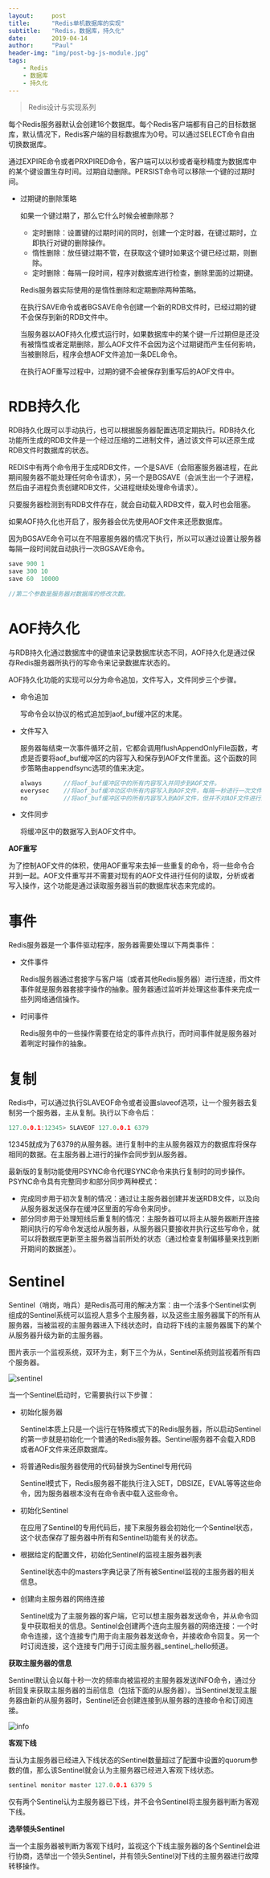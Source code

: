 ```yaml
---
layout:     post
title:      "Redis单机数据库的实现"
subtitle:   "Redis，数据库，持久化"
date:       2019-04-14
author:     "Paul"
header-img: "img/post-bg-js-module.jpg"
tags:
    - Redis
    - 数据库
    - 持久化
---
```


> Redis设计与实现系列

每个Redis服务器默认会创建16个数据库。每个Redis客户端都有自己的目标数据库，默认情况下，Redis客户端的目标数据库为0号。可以通过SELECT命令自由切换数据库。

通过EXPIRE命令或者PRXPIRED命令，客户端可以以秒或者毫秒精度为数据库中的某个键设置生存时间。过期自动删除。PERSIST命令可以移除一个键的过期时间。



* 过期键的删除策略

  如果一个键过期了，那么它什么时候会被删除那？

  * 定时删除：设置键的过期时间的同时，创建一个定时器，在键过期时，立即执行对键的删除操作。
  * 惰性删除：放任键过期不管，在获取这个键时如果这个键已经过期，则删除。
  * 定时删除：每隔一段时间，程序对数据库进行检查，删除里面的过期键。

  Redis服务器实际使用的是惰性删除和定期删除两种策略。

  在执行SAVE命令或者BGSAVE命令创建一个新的RDB文件时，已经过期的键不会保存到新的RDB文件中。

  当服务器以AOF持久化模式运行时，如果数据库中的某个键一斤过期但是还没有被惰性或者定期删除，那么AOF文件不会因为这个过期键而产生任何影响，当被删除后，程序会想AOF文件追加一条DEL命令。

  在执行AOF重写过程中，过期的键不会被保存到重写后的AOF文件中。



# RDB持久化

RDB持久化既可以手动执行，也可以根据服务器配置选项定期执行。RDB持久化功能所生成的RDB文件是一个经过压缩的二进制文件，通过该文件可以还原生成RDB文件时数据库的状态。

REDIS中有两个命令用于生成RDB文件，一个是SAVE（会阻塞服务器进程，在此期间服务器不能处理任何命令请求），另一个是BGSAVE（会派生出一个子进程，然后由子进程负责创建RDB文件，父进程继续处理命令请求）。

只要服务器检测到有RDB文件存在，就会自动载入RDB文件，载入时也会阻塞。

如果AOF持久化也开启了，服务器会优先使用AOF文件来还愿数据库。

因为BGSAVE命令可以在不阻塞服务器的情况下执行，所以可以通过设置让服务器每隔一段时间就自动执行一次BGSAVE命令。

```c
save 900 1
save 300 10
save 60  10000
  
//第二个参数是服务器对数据库的修改次数。
```



# AOF持久化

与RDB持久化通过数据库中的键值来记录数据库状态不同，AOF持久化是通过保存Redis服务器所执行的写命令来记录数据库状态的。

AOF持久化功能的实现可以分为命令追加，文件写入，文件同步三个步骤。

* 命令追加

  写命令会以协议的格式追加到aof_buf缓冲区的末尾。

* 文件写入

  服务器每结束一次事件循环之前，它都会调用flushAppendOnlyFile函数，考虑是否要将aof_buf缓冲区的内容写入和保存到AOF文件里面。这个函数的同步策略由appendfsync选项的值来决定。

  ```c
  always      //将aof_buf缓冲区中的所有内容写入并同步到AOF文件。
  everysec    //将aof_buf缓冲功区中所有内容写入到AOF文件，每隔一秒进行一次文件同步。
  no          //将aof_buf缓冲区中的所有内容写入到AOF文件，但并不对AOF文件进行同步，何时同步由操作系统决定。
  ```

  

* 文件同步

  将缓冲区中的数据写入到AOF文件中。

**AOF重写**

为了控制AOF文件的体积，使用AOF重写来去掉一些重复的命令，将一些命令合并到一起。AOF文件重写并不需要对现有的AOF文件进行任何的读取，分析或者写入操作，这个功能是通过读取服务器当前的数据库状态来完成的。





# 事件

Redis服务器是一个事件驱动程序，服务器需要处理以下两类事件：

* 文件事件

  Redis服务器通过套接字与客户端（或者其他Redis服务器）进行连接，而文件事件就是服务器套接字操作的抽象。服务器通过监听并处理这些事件来完成一些列网络通信操作。

* 时间事件

  Redis服务中的一些操作需要在给定的事件点执行，而时间事件就是服务器对着咧定时操作的抽象。



# 复制

Redis中，可以通过执行SLAVEOF命令或者设置slaveof选项，让一个服务器去复制另一个服务器，主从复制。执行以下命令后：

```c
127.0.0.1:12345> SLAVEOF 127.0.0.1 6379
```

12345就成为了6379的从服务器。进行复制中的主从服务器双方的数据库将保存相同的数据。在主服务器上进行的操作会同步到从服务器。



最新版的复制功能使用PSYNC命令代理SYNC命令来执行复制时的同步操作。PSYNC命令具有完整同步和部分同步两种模式：

* 完成同步用于初次复制的情况：通过让主服务器创建并发送RDB文件，以及向从服务器发送保存在缓冲区里面的写命令来同步。
* 部分同步用于处理短线后重复制的情况：主服务器可以将主从服务器断开连接期间执行的写命令发送给从服务器，从服务器只要接收并执行这些写命令，就可以将数据库更新至主服务器当前所处的状态（通过检查复制偏移量来找到断开期间的数据差）。



# Sentinel

Sentinel（哨岗，哨兵）是Redis高可用的解决方案：由一个活多个Sentinel实例组成的Sentinel系统可以监视人意多个主服务器，以及这些主服务器属下的所有从服务器，当被监视的主服务器进入下线状态时，自动将下线的主服务器属下的某个从服务器升级为新的主服务器。



图片表示一个监视系统，双环为主，剩下三个为从，Sentinel系统则监视着所有四个服务器。

![sentinel](/imgblog/sentinel.png)





当一个Sentinel启动时，它需要执行以下步骤：

* 初始化服务器

  Sentinel本质上只是一个运行在特殊模式下的Redis服务器，所以启动Sentinel的第一步就是初始化一个普通的Redis服务器。Sentinel服务器不会载入RDB或者AOF文件来还原数据库。

* 将普通Redis服务器使用的代码替换为Sentinel专用代码

  Sentinel模式下，Redis服务器不能执行注入SET，DBSIZE，EVAL等等这些命令，因为服务器根本没有在命令表中载入这些命令。

* 初始化Sentinel

  在应用了Sentinel的专用代码后，接下来服务器会初始化一个Sentinel状态，这个状态保存了服务器中所有和Sentinel功能有关的状态。

* 根据给定的配置文件，初始化Sentinel的监视主服务器列表

  Sentinel状态中的masters字典记录了所有被Sentinel监视的主服务器的相关信息。

* 创建向主服务器的网络连接

  Sentinel成为了主服务器的客户端，它可以想主服务器发送命令，并从命令回复中获取相关的信息。Sentinel会创建两个连向主服务器的网络连接：一个时命令连接，这个连接专门用于向主服务器发送命令，并接收命令回复。另一个时订阅连接，这个连接专门用于订阅主服务器_sentinel_:hello频道。

**获取主服务器的信息**

Sentinel默认会以每十秒一次的频率向被监视的主服务器发送INFO命令，通过分析回复来获取主服务器的当前信息（包括下面的从服务器）。当Sentinel发现主服务器由新的从服务器时，Sentinel还会创建连接到从服务器的连接命令和订阅连接。

![info](/imgblog/info.png)



**客观下线**

当认为主服务器已经进入下线状态的Sentinel数量超过了配置中设置的quorum参数的值，那么该Sentinel就会认为主服务器已经进入客观下线状态。

```c
sentinel monitor master 127.0.0.1 6379 5
```

仅有两个Sentinel认为主服务器已下线，并不会令Sentinel将主服务器判断为客观下线。



**选举领头Sentinel**

当一个主服务器被判断为客观下线时，监视这个下线主服务器的各个Sentinel会进行协商，选举出一个领头Sentinel，并有领头Sentinel对下线的主服务器进行故障转移操作。

















